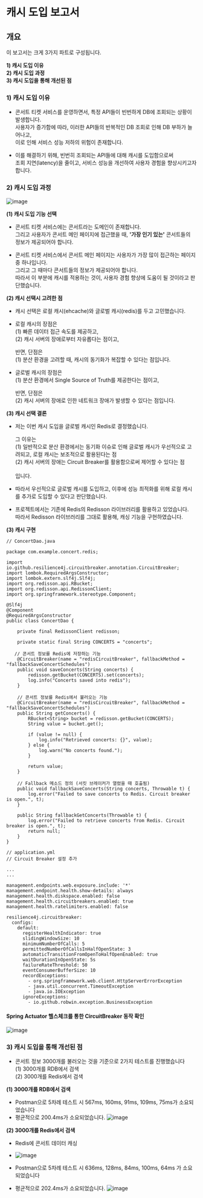 
# 캐시 도입 보고서 

## 개요

이 보고서는 크게 3가지 파트로 구성됩니다.
  
**1) 캐시 도입 이유** <br>
**2) 캐시 도입 과정** <br>
**3) 캐시 도입을 통해 개선된 점** <br> 


### 1) 캐시 도입 이유

- 콘서트 티켓 서비스를 운영하면서, 특정 API들이 빈번하게 DB에 조회되는 상황이 발생합니다. <br> 
  사용자가 증가함에 따라, 이러한 API들의 반복적인 DB 조회로 인해 DB 부하가 늘어나고, <br>
  이로 인해 서비스 성능 저하의 위험이 존재합니다. <br> 

- 이를 해결하기 위해, 빈번히 조회되는 API들에 대해 캐시를 도입함으로써 <br> 
  조회 지연(latency)을 줄이고, 서비스 성능을 개선하여 사용자 경험을 향상시키고자 합니다. <br> 


### 2) 캐시 도입 과정
![image](https://github.com/user-attachments/assets/33991bc0-e4e4-4bc3-a52f-38661aa6bc61)

**(1) 캐시 도입 기능 선택 <br>** 
- 콘서트 티켓 서비스에는 콘서트라는 도메인이 존재합니다. <br>
  그리고 사용자가 콘서트 메인 페이지에 접근했을 때, **'가장 인기 있는'** 콘서트들의 정보가 제공되어야 합니다. <br>

- 콘서트 티켓 서비스에서 콘서트 메인 페이지는 사용자가 가장 많이 접근하는 페이지 중 하나입니다. <br>
  그리고 그 때마다 콘서트들의 정보가 제공되어야 합니다. <br> 
  따라서 이 부분에 캐시를 적용하는 것이, 사용자 경험 향상에 도움이 될 것이라고 판단했습니다. <br> 
   

**(2) 캐시 선택시 고려한 점**
- 캐시 선택은 로컬 캐시(ehcache)와 글로벌 캐시(redis)를 두고 고민했습니다. <br>

- 로컬 캐시의 장점은<br>
  (1) 빠른 데이터 접근 속도를 제공하고, <br>
  (2) 캐시 서버의 장애로부터 자유롭다는 점이고, <br>
  
  반면, 단점은 <br>
  (1) 분산 환경을 고려할 때, 캐시의 동기화가 복잡할 수 있다는 점입니다. <br>

- 글로벌 캐시의 장점은 <br>
  (1) 분산 환경에서 Single Source of Truth를 제공한다는 점이고, <br>

  반면, 단점은 <br>
  (2) 캐시 서버의 장애로 인한 네트워크 장애가 발생할 수 있다는 점입니다. <br>  

**(3) 캐시 선택 결론**
- 저는 이번 캐시 도입을 글로벌 캐시인 Redis로 결정했습니다. <br>
  
  그 이유는 <br> 
  (1) 일반적으로 분산 환경에서는 동기화 이슈로 인해 글로벌 캐시가 우선적으로 고려되고, 로컬 캐시는 보조적으로 활용된다는 점 <br> 
  (2) 캐시 서버의 장애는 Circuit Breaker를 활용함으로써 제어할 수 있다는 점 <br>  
  입니다. <br>

- 따라서 우선적으로 글로벌 캐시를 도입하고, 이후에 성능 최적화를 위해 로컬 캐시를 추가로 도입할 수 있다고 판단했습니다. <br>  

- 프로젝트에서는 기존에 Redis의 Redisson 라이브러리를 활용하고 있었습니다. <br> 
  따라서 Redisson 라이브러리를 그대로 활용해, 캐싱 기능을 구현하였습니다.  


**(3) 캐시 구현**

```
// ConcertDao.java

package com.example.concert.redis;

import io.github.resilience4j.circuitbreaker.annotation.CircuitBreaker;
import lombok.RequiredArgsConstructor;
import lombok.extern.slf4j.Slf4j;
import org.redisson.api.RBucket;
import org.redisson.api.RedissonClient;
import org.springframework.stereotype.Component;

@Slf4j
@Component
@RequiredArgsConstructor
public class ConcertDao {

    private final RedissonClient redisson;

    private static final String CONCERTS = "concerts";

   // 콘서트 정보를 Redis에 저장하는 기능
    @CircuitBreaker(name = "redisCircuitBreaker", fallbackMethod = "fallbackSaveConcertSchedules")
    public void saveConcerts(String concerts) {
        redisson.getBucket(CONCERTS).set(concerts);
        log.info("Concerts saved into redis");
    }

    // 콘서트 정보를 Redis에서 불러오는 기능
    @CircuitBreaker(name = "redisCircuitBreaker", fallbackMethod = "fallbackSaveConcertSchedules")
    public String getConcerts() {
        RBucket<String> bucket = redisson.getBucket(CONCERTS);
        String value = bucket.get();

        if (value != null) {
            log.info("Retrieved concerts: {}", value);
        } else {
            log.warn("No concerts found.");
        }

        return value;
    }

    // Fallback 메소드 정의 (서킷 브레이커가 열렸을 때 호출됨)
    public void fallbackSaveConcerts(String concerts, Throwable t) {
        log.error("Failed to save concerts to Redis. Circuit breaker is open.", t);
    }

    public String fallbackGetConcerts(Throwable t) {
        log.error("Failed to retrieve concerts from Redis. Circuit breaker is open.", t);
        return null;
    }
}
```

```
// application.yml
// Circuit Breaker 설정 추가

...
...

management.endpoints.web.exposure.include: '*'
management.endpoint.health.show-details: always
management.health.diskspace.enabled: false
management.health.circuitbreakers.enabled: true
management.health.ratelimiters.enabled: false

resilience4j.circuitbreaker:
  configs:
    default:
      registerHealthIndicator: true
      slidingWindowSize: 10
      minimumNumberOfCalls: 5
      permittedNumberOfCallsInHalfOpenState: 3
      automaticTransitionFromOpenToHalfOpenEnabled: true
      waitDurationInOpenState: 5s
      failureRateThreshold: 50
      eventConsumerBufferSize: 10
      recordExceptions:
        - org.springframework.web.client.HttpServerErrorException
        - java.util.concurrent.TimeoutException
        - java.io.IOException
      ignoreExceptions:
        - io.github.robwin.exception.BusinessException
```

#### Spring Actuator 헬스체크를 통한 CircuitBreaker 동작 확인
![image](https://github.com/user-attachments/assets/2a1b7404-e6ea-4371-ba5f-d02007cfb1a9)



### 3) 캐시 도입을 통해 개선된 점

- 콘서트 정보 3000개를 불러오는 것을 기준으로 2가지 테스트를 진행했습니다 <br>
(1) 3000개를 RDB에서 검색 <br>
(2) 3000개를 Redis에서 검색 <br> 


**(1) 3000개를 RDB에서 검색**
- Postman으로 5차례 테스트 시 567ms, 160ms, 91ms, 109ms, 75ms가 소요되었습니다
- 평균적으로 200.4ms가 소요되었습니다. 
![image](https://github.com/user-attachments/assets/0e598607-6b7a-43c1-9d56-a43d9822082b)

**(2) 3000개를 Redis에서 검색**
- Redis에 콘서트 데이터 캐싱
- ![image](https://github.com/user-attachments/assets/d3dc6e76-497d-4f4b-acbd-323fef6efe9f)


- Postman으로 5차례 테스트 시 636ms, 128ms, 84ms, 100ms, 64ms 가 소요되었습니다
- 평균적으로 202.4ms가 소요되었습니다.
![image](https://github.com/user-attachments/assets/c4a4ebc2-196d-4e2c-abda-b2f7392101d5)

